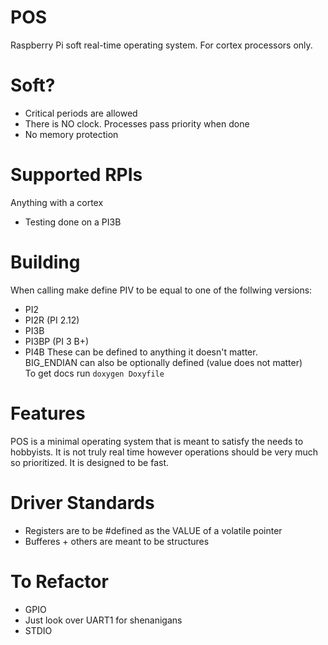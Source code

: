 # POS
Raspberry Pi soft real-time operating system. For cortex processors only.

# Soft?
* Critical periods are allowed
* There is NO clock. Processes pass priority when done
* No memory protection

# Supported RPIs
Anything with a cortex
- Testing done on a PI3B

# Building
When calling make define PIV to be equal to one of the follwing versions:  
* PI2
* PI2R (PI 2.12)
* PI3B
* PI3BP (PI 3 B+)
* PI4B
These can be defined to anything it doesn't matter.  
BIG_ENDIAN can also be optionally defined (value does not matter)  
To get docs run ```doxygen Doxyfile```

# Features
POS is a minimal operating system that is meant to satisfy the needs to hobbyists. It is not truly real time however operations should be very much so prioritized. It is designed to be fast.

# Driver Standards
* Registers are to be #defined as the VALUE of a volatile pointer
* Bufferes + others are meant to be structures

# To Refactor
* GPIO
* Just look over UART1 for shenanigans
* STDIO